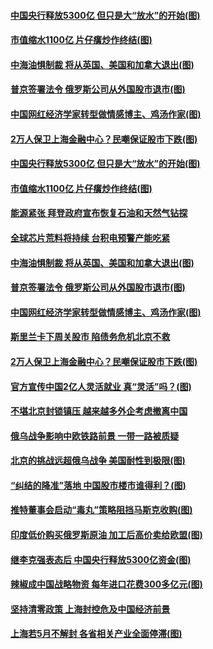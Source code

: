 #### [中国央行释放5300亿 但只是大“放水”的开始(图)](../pages/p5/1003728.md) 
#### [市值缩水1100亿 片仔癀炒作终结(图)](../pages/p5/1003750.md) 
#### [中海油惧制裁 将从英国、美国和加拿大退出(图)](../pages/p5/1003722.md) 
#### [普京签署法令 俄罗斯公司从外国股市退市(图)](../pages/p5/1003720.md) 
#### [中国网红经济学家转型做情感博主、鸡汤作家(图)](../pages/p5/1003715.md) 
#### [2万人保卫上海金融中心？民嘲保证股市下跌(图)](../pages/p5/1003705.md) 
#### [中国央行释放5300亿 但只是大“放水”的开始(图)](../pages/p5/1003728.md) 
#### [市值缩水1100亿 片仔癀炒作终结(图)](../pages/p5/1003750.md) 
#### [能源紧张 拜登政府宣布恢复石油和天然气钻探](../pages/p5/1003725.md) 
#### [全球芯片荒料将持续 台积电预警产能吃紧](../pages/p5/1003724.md) 
#### [中海油惧制裁 将从英国、美国和加拿大退出(图)](../pages/p5/1003722.md) 
#### [普京签署法令 俄罗斯公司从外国股市退市(图)](../pages/p5/1003720.md) 
#### [中国网红经济学家转型做情感博主、鸡汤作家(图)](../pages/p5/1003715.md) 
#### [斯里兰卡下周关股市 陷债务危机北京不救](../pages/p5/1003710.md) 
#### [2万人保卫上海金融中心？民嘲保证股市下跌(图)](../pages/p5/1003705.md) 
#### [官方宣传中国2亿人灵活就业 真“灵活”吗？(图)](../pages/p5/1003704.md) 
#### [不堪北京封锁镇压 越来越多外企考虑撤离中国](../pages/p5/1003673.md) 
#### [俄乌战争影响中欧铁路前景 一带一路被质疑](../pages/p5/1003670.md) 
#### [北京的挑战远超俄乌战争 美国耐性到极限(图)](../pages/p5/1003637.md) 
#### [“纠结的降准”落地 中国股市楼市谁得利？(图)](../pages/p5/1003659.md) 
#### [推特董事会启动“毒丸”策略阻挡马斯克收购(图)](../pages/p5/1003650.md) 
#### [印度低价购买俄罗斯原油 加工后高价卖给欧盟(图)](../pages/p5/1003632.md) 
#### [继李克强表态后 中国央行释放5300亿资金(图)](../pages/p5/1003613.md) 
#### [辣椒成中国战略物资 每年进口花费300多亿元(图)](../pages/p5/1003622.md) 
#### [坚持清零政策 上海封控危及中国经济前景](../pages/p5/1003620.md) 
#### [上海若5月不解封 各省相关产业全面停滞(图)](../pages/p5/1003616.md) 
